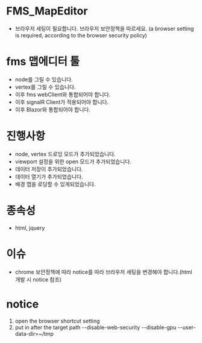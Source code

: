 # FMS_MapEditor
- 브라우저 세팅이 필요합니다. 브라우저 보안정책을 따르세요. (a browser setting is required, according to the browser security policy)

# fms 맵에디터 툴
- node를 그릴 수 있습니다.
- vertex를 그릴 수 있습니다.
- 이후 fms webClient와 통합되어야 합니다.
- 이후 signalR Client가 적용되어야 합니다.
- 이후 Blazor와 통합되어야 합니다.

# 진행사항
- node, vertex 드로잉 모드가 추가되었습니다.
- viewport 설정을 위한 open 모드가 추가되었습니다.
- 데이터 저장이 추가되었습니다.
- 데이터 열기가 추가되었습니다.
- 배경 맵을 로딩할 수 있게되었습니다.

# 종속성
- html, jquery

# 이슈
- chrome 보안정책에 따라 notice를 따라 브라우저 세팅을 변경해야 합니다.(html 개발 시 notice 참조)

# notice
1. open the browser shortcut setting
2. put in after the target path
--disable-web-security --disable-gpu --user-data-dir=~/tmp


